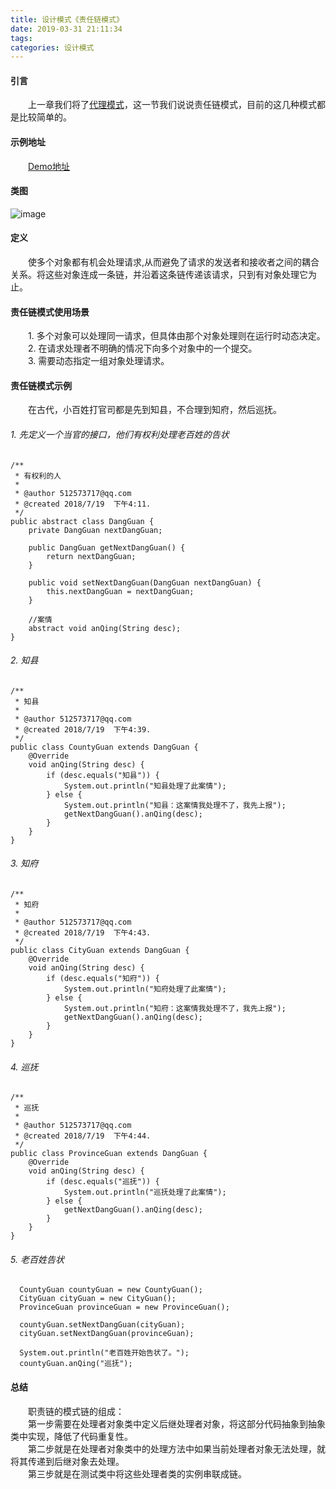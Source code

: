 ```yaml
---
title: 设计模式《责任链模式》
date: 2019-03-31 21:11:34
tags:
categories: 设计模式
---
```


#### 引言
&emsp;&emsp;上一章我们将了[代理模式](https://www.jianshu.com/p/61c1f5ad329c)，这一节我们说说责任链模式，目前的这几种模式都是比较简单的。
#### 示例地址
 &emsp;&emsp;[Demo地址](https://github.com/heyangJob/Design-Pattern/tree/master/Responsibility)
#### 类图
![image](https://note.youdao.com/yws/api/personal/file/WEB94b7994c0d0171ea42bf75c05ef14515?method=download&shareKey=93ae56707281efa28b61100493148ffe)
#### 定义
&emsp;&emsp;使多个对象都有机会处理请求,从而避免了请求的发送者和接收者之间的耦合关系。将这些对象连成一条链，并沿着这条链传递该请求，只到有对象处理它为止。
#### 责任链模式使用场景
&emsp;&emsp;1. 多个对象可以处理同一请求，但具体由那个对象处理则在运行时动态决定。  
&emsp;&emsp;2. 在请求处理者不明确的情况下向多个对象中的一个提交。  
&emsp;&emsp;3. 需要动态指定一组对象处理请求。
#### 责任链模式示例
&emsp;&emsp;在古代，小百姓打官司都是先到知县，不合理到知府，然后巡抚。
###### 1. 先定义一个当官的接口，他们有权利处理老百姓的告状

```
/**
 * 有权利的人
 *
 * @author 512573717@qq.com
 * @created 2018/7/19  下午4:11.
 */
public abstract class DangGuan {
    private DangGuan nextDangGuan;

    public DangGuan getNextDangGuan() {
        return nextDangGuan;
    }

    public void setNextDangGuan(DangGuan nextDangGuan) {
        this.nextDangGuan = nextDangGuan;
    }

    //案情
    abstract void anQing(String desc);
}
```
###### 2. 知县
```
/**
 * 知县
 *
 * @author 512573717@qq.com
 * @created 2018/7/19  下午4:39.
 */
public class CountyGuan extends DangGuan {
    @Override
    void anQing(String desc) {
        if (desc.equals("知县")) {
            System.out.println("知县处理了此案情");
        } else {
            System.out.println("知县：这案情我处理不了，我先上报");
            getNextDangGuan().anQing(desc);
        }
    }
}
```
###### 3. 知府

```
/**
 * 知府
 *
 * @author 512573717@qq.com
 * @created 2018/7/19  下午4:43.
 */
public class CityGuan extends DangGuan {
    @Override
    void anQing(String desc) {
        if (desc.equals("知府")) {
            System.out.println("知府处理了此案情");
        } else {
            System.out.println("知府：这案情我处理不了，我先上报");
            getNextDangGuan().anQing(desc);
        }
    }
}
```
###### 4. 巡抚

```
/**
 * 巡抚
 *
 * @author 512573717@qq.com
 * @created 2018/7/19  下午4:44.
 */
public class ProvinceGuan extends DangGuan {
    @Override
    void anQing(String desc) {
        if (desc.equals("巡抚")) {
            System.out.println("巡抚处理了此案情");
        } else {
            getNextDangGuan().anQing(desc);
        }
    }
}
```
###### 5. 老百姓告状

```
  CountyGuan countyGuan = new CountyGuan();
  CityGuan cityGuan = new CityGuan();
  ProvinceGuan provinceGuan = new ProvinceGuan();

  countyGuan.setNextDangGuan(cityGuan);
  cityGuan.setNextDangGuan(provinceGuan);

  System.out.println("老百姓开始告状了。");
  countyGuan.anQing("巡抚");
```
#### 总结
&emsp;&emsp;职责链的模式链的组成：  
&emsp;&emsp;第一步需要在处理者对象类中定义后继处理者对象，将这部分代码抽象到抽象类中实现，降低了代码重复性。  
&emsp;&emsp;第二步就是在处理者对象类中的处理方法中如果当前处理者对象无法处理，就将其传递到后继对象去处理。  
&emsp;&emsp;第三步就是在测试类中将这些处理者类的实例串联成链。